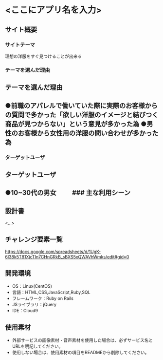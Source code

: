# <ここにアプリ名を入力>

## サイト概要


### サイトテーマ
理想の洋服をすぐ見つけることが出来る

### テーマを選んだ理由
<h2>テーマを選んだ理由<h2>
●前職のアパレルで働いていた際に実際のお客様からの質問で多かった「欲しい洋服のイメージと結びつく商品が見つからない」という意見が多かった為
●男性のお客様から女性用の洋服の問い合わせが多かった為


### ターゲットユーザ
<h2>ターゲットユーザ<h2>
●10~30代の男女
　　
### 主な利用シーン


## 設計書
<...>

## チャレンジ要素一覧
<https://docs.google.com/spreadsheets/d/1UgK-6l38k5T81XjcTIn7CHnGRkB_sBXS5xQWAVhWmks/edit#gid=0>

## 開発環境
- OS：Linux(CentOS)
- 言語：HTML,CSS,JavaScript,Ruby,SQL
- フレームワーク：Ruby on Rails
- JSライブラリ：jQuery
- IDE：Cloud9

## 使用素材
- 外部サービスの画像素材・音声素材を使用した場合は、必ずサービス名とURLを明記してください。
- 使用しない場合は、使用素材の項目をREADMEから削除してください。